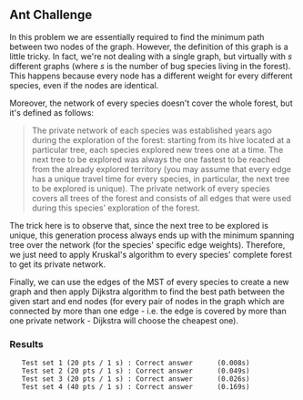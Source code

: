 ## Ant Challenge
In this problem we are essentially required to find the minimum path between two nodes of the graph. However, the definition of this graph is a little tricky. In fact, we're not dealing with a single graph, but virtually with *s* different graphs (where *s* is the number of bug species living in the forest). This happens because every node has a different weight for every different species, even if the nodes are identical.

Moreover, the network of every species doesn't cover the whole forest, but it's defined as follows:
> The private network of each species was established years ago during the exploration of the forest: starting from its hive located at a particular tree, each species explored new trees one at a time. The next tree to be explored was always the one fastest to be reached from the already explored territory (you may assume that every edge has a unique travel time for every species, in particular, the next tree to be explored is unique). The private network of every species covers all trees of the forest and consists of all edges that were used during this species’ exploration of the forest.

The trick here is to observe that, since the next tree to be explored is unique, this generation process always ends up with the minimum spanning tree over the network (for the species' specific edge weights). Therefore, we just need to apply Kruskal's algorithm to every species' complete forest to get its private network.

Finally, we can use the edges of the MST of every species to create a new graph and then apply Dijkstra algorithm to find the best path between the given start and end nodes (for every pair of nodes in the graph which are connected by more than one edge - i.e. the edge is covered by more than one private network - Dijkstra will choose the cheapest one).

### Results
```
   Test set 1 (20 pts / 1 s) : Correct answer      (0.008s)
   Test set 2 (20 pts / 1 s) : Correct answer      (0.049s)
   Test set 3 (20 pts / 1 s) : Correct answer      (0.026s)
   Test set 4 (40 pts / 1 s) : Correct answer      (0.169s)
```
